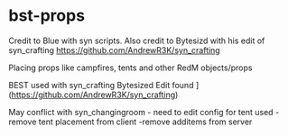 # bst-props
Credit to Blue with syn scripts.
Also credit to Bytesizd with his edit of syn_crafting https://github.com/AndrewR3K/syn_crafting

Placing props like campfires, tents and other RedM objects/props

BEST used with syn_crafting Bytesized Edit found
](https://github.com/AndrewR3K/syn_crafting)

May conflict with syn_changingroom - need to edit config for tent used
-remove tent placement from client
-remove additems from server
